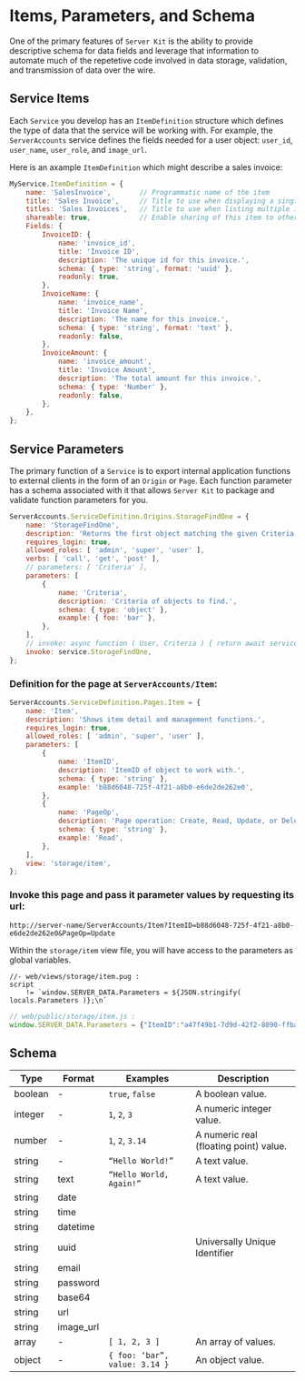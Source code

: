 
# Items, Parameters, and Schema


One of the primary features of `Server Kit` is the ability to provide descriptive schema for
data fields and leverage that information to automate much of the repetetive code involved
in data storage, validation, and transmission of data over the wire.


Service Items
---------------------------------------------------------------------

Each `Service` you develop has an `ItemDefinition` structure which defines the type of data that
the service will be working with.
For example, the `ServerAccounts` service defines the fields needed for a user object:
`user_id`, `user_name`, `user_role`, and `image_url`.

Here is an axample `ItemDefinition` which might describe a sales invoice:
```js
MyService.ItemDefinition = {
	name: 'SalesInvoice',		// Programmatic name of the item
	title: 'Sales Invoice',		// Title to use when displaying a single item in the UI
	titles: 'Sales Invoices',	// Title to use when listing multiple items in the UI
	shareable: true,			// Enable sharing of this item to other users
	Fields: {
		InvoiceID: {
			name: 'invoice_id',
			title: 'Invoice ID',
			description: 'The unique id for this invoice.',
			schema: { type: 'string', format: 'uuid' },
			readonly: true,
		},
		InvoiceName: {
			name: 'invoice_name',
			title: 'Invoice Name',
			description: 'The name for this invoice.',
			schema: { type: 'string', format: 'text' },
			readonly: false,
		},
		InvoiceAmount: {
			name: 'invoice_amount',
			title: 'Invoice Amount',
			description: 'The total amount for this invoice.',
			schema: { type: 'Number' },
			readonly: false,
		},
	},
};
```


Service Parameters
---------------------------------------------------------------------

The primary function of a `Service` is to export internal application functions to external clients
in the form of an `Origin` or `Page`.
Each function parameter has a schema associated with it that allows `Server Kit` to package and
validate function parameters for you.

```js
ServerAccounts.ServiceDefinition.Origins.StorageFindOne = {
	name: 'StorageFindOne',
	description: 'Returns the first object matching the given Criteria.',
	requires_login: true,
	allowed_roles: [ 'admin', 'super', 'user' ],
	verbs: [ 'call', 'get', 'post' ],
	// parameters: [ 'Criteria' ],
	parameters: [
		{
			name: 'Criteria',
			description: 'Criteria of objects to find.',
			schema: { type: 'object' },
			example: { foo: 'bar' },
		},
	],
	// invoke: async function ( User, Criteria ) { return await service.StorageFindOne( User, Criteria ); },
	invoke: service.StorageFindOne,
};
```

### Definition for the page at `ServerAccounts/Item`:

```js
ServerAccounts.ServiceDefinition.Pages.Item = {
	name: 'Item',
	description: 'Shows item detail and management functions.',
	requires_login: true,
	allowed_roles: [ 'admin', 'super', 'user' ],
	parameters: [
		{
			name: 'ItemID',
			description: 'ItemID of object to work with.',
			schema: { type: 'string' },
			example: 'b88d6048-725f-4f21-a8b0-e6de2de262e0',
		},
		{
			name: 'PageOp',
			description: 'Page operation: Create, Read, Update, or Delete',
			schema: { type: 'string' },
			example: 'Read',
		},
	],
	view: 'storage/item',
};
```

### Invoke this page and pass it parameter values by requesting its url:

```url
http://server-name/ServerAccounts/Item?ItemID=b88d6048-725f-4f21-a8b0-e6de2de262e0&PageOp=Update
```

Within the `storage/item` view file, you will have access to the parameters as global variables.
```pug
//- web/views/storage/item.pug :
script
	!= `window.SERVER_DATA.Parameters = ${JSON.stringify( locals.Parameters )};\n`
```

```js
// web/public/storage/item.js :
window.SERVER_DATA.Parameters = {"ItemID":"a47f49b1-7d9d-42f2-8090-ffba67b20c7a","PageOp":"Update"};
```




Schema
---------------------------------------------------------------------




| Type    | Format    | Examples                      | Description                            |
|---------|-----------|-------------------------------|----------------------------------------|
| boolean | -         | `true`, `false`               | A boolean value.                       |
| integer | -         | `1`, `2`, `3`                 | A numeric integer value.               |
| number  | -         | `1`, `2`, `3.14`              | A numeric real (floating point) value. |
| string  | -         | `“Hello World!”`              | A text value.                          |
| string  | text      | `“Hello World, Again!”`       | A text value.                          |
| string  | date      |                               |                                        |
| string  | time      |                               |                                        |
| string  | datetime  |                               |                                        |
| string  | uuid      |                               | Universally Unique Identifier          |
| string  | email     |                               |                                        |
| string  | password  |                               |                                        |
| string  | base64    |                               |                                        |
| string  | url       |                               |                                        |
| string  | image_url |                               |                                        |
| array   | -         | `[ 1, 2, 3 ]`                 | An array of values.                    |
| object  | -         | `{ foo: ‘bar”, value: 3.14 }` | An object value.                       |



